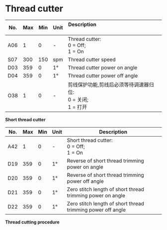 # Thread cutter

| No. | Max | Min | Unit | Description &nbsp; &nbsp; &nbsp; &nbsp; &nbsp; &nbsp; &nbsp; &nbsp; &nbsp; &nbsp; &nbsp; &nbsp; &nbsp; &nbsp; &nbsp;&nbsp; &nbsp; &nbsp; &nbsp; &nbsp; &nbsp; &nbsp; &nbsp; &nbsp; &nbsp; &nbsp; &nbsp; &nbsp; &nbsp; &nbsp; &nbsp; &nbsp;&nbsp; &nbsp; &nbsp; &nbsp; &nbsp; |
| --- | --- | --- | --- | --- |
| A06 | 1 | 0 | - | Thread cutter:<br>0 = Off;<br>1 = On |
| S07 | 300 | 150 | spm | Thread cutter speed |
| D03 | 359 | 0 | 1° | Thread cutter power on angle |
| D04 | 359 | 0 | 1° | Thread cutter power off angle |
| O38 | 1 | 0 | - | 剪线保护功能,剪线后必须等待调速器归位:<br>0 = 关闭;<br>1 = 打开 |

**Short thread cutter**

| No. | Max | Min | Unit | Description |
| --- | --- | --- | --- | --- |
| A42 | 1 | 0 | - | Short thread cutter:<br> 0 = Off;<br> 1 = On |
| D19 | 359 | 0 | 1° | Reverse of short thread trimming power on angle |
| D20 | 359 | 0 | 1° | Reverse of short thread trimming power off angle |
| D21 | 359 | 0 | 1° | Zero stitch length of short thread trimming power on angle |
| D22 | 359 | 0 | 1° | Zero stitch length of short thread trimming power off angle |

**Thread cutting procedure**
